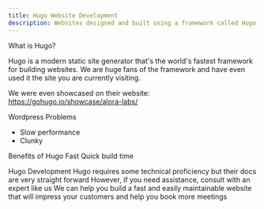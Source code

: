 ```yaml
---
title: Hugo Website Development
description: Websites designed and built using a framework called Hugo that results in blazing fast and flexibly scalable websites.
---
```


What is Hugo?

Hugo is a modern static site generator that's the world's fastest framework for building websites. We are huge fans of the framework and have even used it the site you are currently visiting. 

We were even showcased on their website: https://gohugo.io/showcase/alora-labs/

Wordpress Problems
- Slow performance
- Clunky

Benefits of Hugo 
Fast
Quick build time


Hugo Development
Hugo requires some technical proficiency but their docs are very straight forward
However, if you need assistance, consult with an expert like us
We can help you build a fast and easily maintainable website that will impress your customers and help you book more meetings

